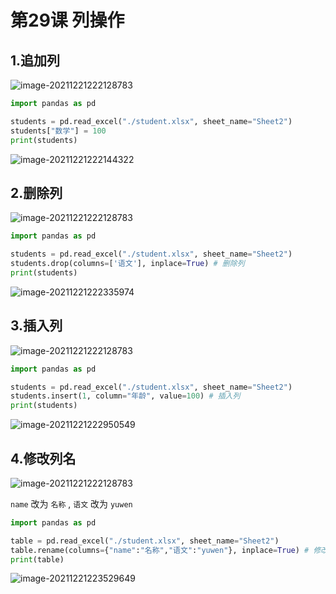 # 第29课 列操作



## 1.追加列

![image-20211221222128783](https://markdown-1301532546.cos.ap-guangzhou.myqcloud.com/markdown/20211221222147.png)

```python
import pandas as pd

students = pd.read_excel("./student.xlsx", sheet_name="Sheet2")
students["数学"] = 100
print(students)

```

![image-20211221222144322](https://markdown-1301532546.cos.ap-guangzhou.myqcloud.com/markdown/20211221222148.png)

## 2.删除列

![image-20211221222128783](https://markdown-1301532546.cos.ap-guangzhou.myqcloud.com/markdown/20211221222147.png)

```python
import pandas as pd

students = pd.read_excel("./student.xlsx", sheet_name="Sheet2")
students.drop(columns=['语文'], inplace=True) # 删除列
print(students)
```

![image-20211221222335974](https://markdown-1301532546.cos.ap-guangzhou.myqcloud.com/markdown/20211221223813.png)

## 3.插入列

![image-20211221222128783](https://markdown-1301532546.cos.ap-guangzhou.myqcloud.com/markdown/20211221222147.png)

```python
import pandas as pd

students = pd.read_excel("./student.xlsx", sheet_name="Sheet2")
students.insert(1, column="年龄", value=100) # 插入列
print(students)
```



![image-20211221222950549](https://markdown-1301532546.cos.ap-guangzhou.myqcloud.com/markdown/20211221223811.png)

## 4.修改列名

![image-20211221222128783](https://markdown-1301532546.cos.ap-guangzhou.myqcloud.com/markdown/20211221222147.png)

`name` 改为 `名称` , `语文` 改为 `yuwen`

```python
import pandas as pd

table = pd.read_excel("./student.xlsx", sheet_name="Sheet2")
table.rename(columns={"name":"名称","语文":"yuwen"}, inplace=True) # 修改列名 
print(table)
```

![image-20211221223529649](https://markdown-1301532546.cos.ap-guangzhou.myqcloud.com/markdown/20211221223805.png)